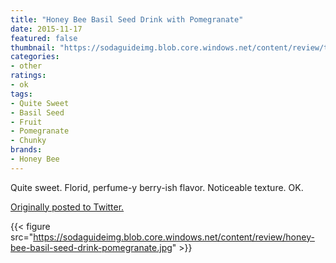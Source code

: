 ```yaml
---
title: "Honey Bee Basil Seed Drink with Pomegranate"
date: 2015-11-17
featured: false
thumbnail: "https://sodaguideimg.blob.core.windows.net/content/review/thumbs/honey-bee-basil-seed-drink-pomegranate.jpg"
categories:
- other
ratings:
- ok
tags:
- Quite Sweet
- Basil Seed
- Fruit
- Pomegranate
- Chunky
brands:
- Honey Bee
---
```


Quite sweet. Florid, perfume-y berry-ish flavor. Noticeable texture. OK.

[Originally posted to Twitter.](https://twitter.com/Cavorter/status/666683751724916737)

{{< figure src="https://sodaguideimg.blob.core.windows.net/content/review/honey-bee-basil-seed-drink-pomegranate.jpg" >}}
